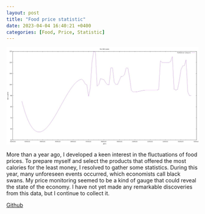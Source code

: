 ```yaml
---
layout: post
title: "Food price statistic"
date: 2023-04-04 16:40:21 +0400
categories: [Food, Price, Statistic]
---
```


![Srceenshot.jpg](/static/images/food-price-graphic.jpg)

More than a year ago, I developed a keen interest in the fluctuations of food prices. To prepare myself and select the products that offered the most calories for the least money, I resolved to gather some statistics. During this year, many unforeseen events occurred, which economists call black swans. My price monitoring seemed to be a kind of gauge that could reveal the state of the economy. I have not yet made any remarkable discoveries from this data, but I continue to collect it.

[Github](https://github.com/ta0ma0/food-price-for-dixy)
